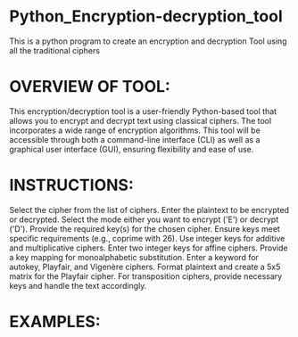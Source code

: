 # Python_Encryption-decryption_tool
This is a python program to create an encryption and decryption Tool using all the traditional ciphers
# OVERVIEW OF TOOL:
This encryption/decryption tool is a user-friendly Python-based tool that allows you to encrypt and decrypt text using classical ciphers. The tool incorporates a wide range of encryption algorithms. This tool will be accessible through both a command-line interface (CLI) as well as a graphical user interface (GUI), ensuring flexibility and ease of use.
# INSTRUCTIONS:
Select the cipher from the list of ciphers.
Enter the plaintext to be encrypted or decrypted.
Select the mode either you want to encrypt ('E') or decrypt ('D').
Provide the required key(s) for the chosen cipher.
Ensure keys meet specific requirements (e.g., coprime with 26).
Use integer keys for additive and multiplicative ciphers.
Enter two integer keys for affine ciphers.
Provide a key mapping for monoalphabetic substitution.
Enter a keyword for autokey, Playfair, and Vigenère ciphers.
Format plaintext and create a 5x5 matrix for the Playfair cipher.
For transposition ciphers, provide necessary keys and handle the text accordingly.
# EXAMPLES:

